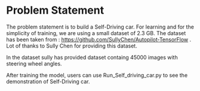 # Problem Statement

The problem statement is to build a Self-Driving car. For learning and for the simplicity of training, we are using a small dataset of 2.3 GB. The dataset has been taken from : https://github.com/SullyChen/Autopilot-TensorFlow . Lot of thanks to Sully Chen for providing this dataset.

In the dataset sully has provided dataset containg 45000 images with steering wheel angles.

After training the model, users can use Run_Self_driving_car.py to see the demonstration of Self-Driving car.
